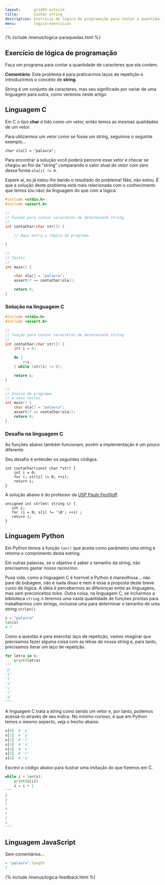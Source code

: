 ```yaml
---
layout:      grid93-article
title:       Contar string
description: Exercício de lógica de programação para contar a quantidade de caracteres de uma string qualquer.
menu:        logica-exercicios
---
```


{% include /menus/logica-paraquedas.html %}

Exercício de lógica de programação
---

Faça um programa para contar a quantidade de caracteres que ela contem.

**Comentário**: Este problema é para praticarmos laços de repetição e introduzirmos o conceito de __string__.

String é um conjunto de caracteres, mas seu significado por variar de uma linguagem para outra, como veremos neste artigo.


Linguagem C
---

Em C o tipo __char__ é tido como um vetor, então temos as mesmas qualidades de um vetor.

Para utilizarmos um vetor como se fosse um string, seguimos o seguinte exemplo...

    char ola[] = "palavra";

Para encontrar a solução você poderá percorre esse vetor e checar se chegou ao fim da "string" comparando o valor atual
do vetor com zero dessa forma `ola[i] != 0`.

Espere aí, eu já estou lhe dando o resultado do problema! Não, não estou. É que a solução deste problema está mais 
relacionada com o conhecimento que temos (ou não) da linguagem do que com a lógica.


```c
#include <stdio.h>
#include <assert.h>

//
// Função para contar caracteres de determinada string
//
int contaChar(char str[]) {

    // Aqui entra a lógica do programa.

}

//
// Testes
//
int main() {

    char ola[] = "palavra";
    assert(7 == contaChar(ola));

    return 0;
}
```



### Solução na linguagem C

```c
#include <stdio.h>
#include <assert.h>

//
// função para contar caracteres de determinada string
//
int contaChar(char str[]) {
    int i = 0;

    do {
        ++i;
    } while (str[i] != 0);

    return i;
}

//
// Início do programa
// e seus testes.
int main() {
    char ola[] = "palavra";
    assert(7 == contaChar(ola));
    return 0;
}
```

### Desafio na linguagem C

As funções abaixo também funcionam, porém a implementação é um pouco diferente. 

Seu desafio é entender os seguintes códigos.

    int contaChar(const char *str) {
        int i = 0;
        for (; str[i] != 0; ++i);
        return i;
    }

A solução abaixo é do professor da [USP Paulo Feofiloff](http://www.ime.usp.br/~pf/algoritmos/aulas/bubi2.html "link-externo").

    unsigned int strlen( string s) {
       int i;
       for (i = 0; s[i] != '\0'; ++i) ;
       return i;
    }


Linguagem Python
---

Em Python temos a função `len()` que aceita como parâmetro uma string e retorna o comprimento desta estring.

Em outras palavras, se o objetivo é saber o tamanho da string, não precisamos gastar nosso raciocínio.

Puxa vida, como a linguagem C é horrível e Python é maravilhosa... não pare de bobagem, não é nada disso e nem é esse a
proposta deste breve curso de lógica. A idéia é percebermos as diferenças entre as linguagens, mas sem preconceitos tolos.
Outra coisa, na linguagem C, se incluirmos a biblioteca `string.h` teremos uma vasta quantidade de funções prontas para
trabalharmos com strings, inclusive uma para determinar o tamanho de uma string `strlen()`.

```python
s = "palavra"
len(s)
# 7
```

Como a questão é para exercitar laço de repetição, vamos imaginar que precisamos fazer alguma coisa com as letras de
nossa string e, para tanto, precisamos iterar um laço de repetição.

```python
for letra in s:
    print(letra)
"""
'p'
'a'
'l'
'a'
'v'
'r'
'a'
"""
```

A linguagem C trata a string como sendo um vetor e, por tanto, podemos acessá-lo através de seu 
índice. No mínimo curioso, é que em Python temos o mesmo aspecto, veja o trecho abaixo.

```python
s[0]  # 'p'
s[1]  # 'a'
s[2]  # 'l'
s[3]  # 'a'
s[4]  # 'v'
s[5]  # 'r'
s[6]  # 'a'
```

Escrevi o código abaixo para ilustrar uma imitação do que fizemos em C.

```python
while i < len(s):
    print(s[i])
    i = i + 1
"""
p
a
l
a
v
r
a
"""
```



Linguagem JavaScript
---

Sem comentários...

```javascript
> "palavra".length
7
```

{% include /menus/logica-feedback.html %}